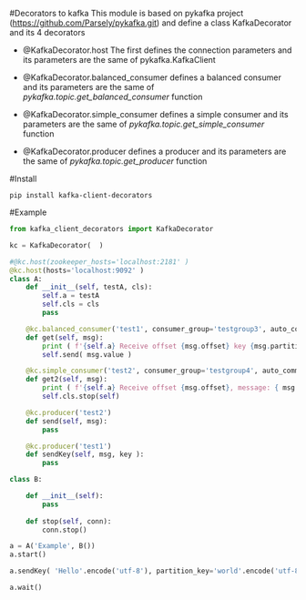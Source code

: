 #Decorators to kafka
This module is based on pykafka project (https://github.com/Parsely/pykafka.git) and define a class KafkaDecorator and its 4 decorators

* @KafkaDecorator.host
The first defines the connection parameters and
its parameters are the same of pykafka.KafkaClient  


* @KafkaDecorator.balanced_consumer defines a balanced consumer and
its parameters are the same of *pykafka.topic.get_balanced_consumer* function


* @KafkaDecorator.simple_consumer defines a simple consumer and
its parameters are the same of *pykafka.topic.get_simple_consumer* function

* @KafkaDecorator.producer defines a producer and
its parameters are the same of *pykafka.topic.get_producer* function

#Install

	pip install kafka-client-decorators
 
#Example
```python
from kafka_client_decorators import KafkaDecorator

kc = KafkaDecorator(  )

#@kc.host(zookeeper_hosts='localhost:2181' )
@kc.host(hosts='localhost:9092' )
class A:
	def __init__(self, testA, cls):
		self.a = testA
		self.cls = cls
		pass

	@kc.balanced_consumer('test1', consumer_group='testgroup3', auto_commit_enable=True, managed=True, consumer_timeout_ms=1000)
	def get(self, msg):
		print ( f'{self.a} Receive offset {msg.offset} key {msg.partition_key} message: { msg.value }' )
		self.send( msg.value )

	@kc.simple_consumer('test2', consumer_group='testgroup4', auto_commit_enable=True, consumer_timeout_ms=1000)
	def get2(self, msg):
		print ( f'{self.a} Receive offset {msg.offset}, message: { msg.value }' )
		self.cls.stop(self)

	@kc.producer('test2')
	def send(self, msg):
		pass

	@kc.producer('test1')
	def sendKey(self, msg, key ):
		pass

class B:

	def __init__(self):
		pass
		
	def stop(self, conn):
		conn.stop()

a = A('Example', B())
a.start()

a.sendKey( 'Hello'.encode('utf-8'), partition_key='world'.encode('utf-8') )

a.wait()
```


